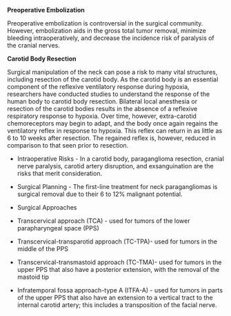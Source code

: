 **Preoperative Embolization**

Preoperative embolization is controversial in the surgical community. However, embolization aids in the gross total tumor removal, minimize bleeding intraoperatively, and decrease the incidence risk of paralysis of the cranial nerves.

**Carotid Body Resection**

Surgical manipulation of the neck can pose a risk to many vital structures, including resection of the carotid body. As the carotid body is an essential component of the reflexive ventilatory response during hypoxia, researchers have conducted studies to understand the response of the human body to carotid body resection. Bilateral local anesthesia or resection of the carotid bodies results in the absence of a reflexive respiratory response to hypoxia. Over time, however, extra-carotid chemoreceptors may begin to adapt, and the body once again regains the ventilatory reflex in response to hypoxia. This reflex can return in as little as 6 to 10 weeks after resection. The regained reflex is, however, reduced in comparison to that seen prior to resection.

- Intraoperative Risks - In a carotid body, paraganglioma resection, cranial nerve paralysis, carotid artery disruption, and exsanguination are the risks that merit consideration.

- Surgical Planning - The first-line treatment for neck paragangliomas is surgical removal due to their 6 to 12% malignant potential.
- Surgical Approaches 

- Transcervical approach (TCA) - used for tumors of the lower parapharyngeal space (PPS) 
- Transcervical-transparotid approach (TC-TPA)- used for tumors in the middle of the PPS
- Transcervical-transmastoid approach (TC-TMA)- used for tumors in the upper PPS that also have a posterior extension, with the removal of the mastoid tip 
- Infratemporal fossa approach-type A (ITFA-A) - used for tumors in parts of the upper PPS that also have an extension to a vertical tract to the internal carotid artery; this includes a transposition of the facial nerve.